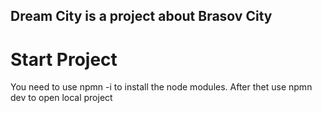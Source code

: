 ## Dream City is a project about Brasov City

# Start Project

You need to use npmn -i to install the node modules.
After thet use npmn dev to open local project
